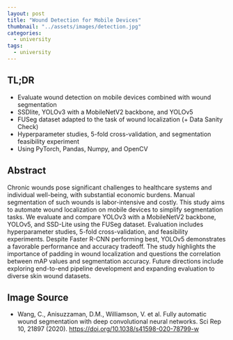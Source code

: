 ```yaml
---
layout: post
title: "Wound Detection for Mobile Devices"
thumbnail: "../assets/images/detection.jpg"
categories:
  - university
tags:
  - university
---
```


## TL;DR

- Evaluate wound detection on mobile devices combined with wound segmentation
- SSDlite, YOLOv3 with a MobileNetV2 backbone, and YOLOv5
- FUSeg dataset adapted to the task of wound localization (+ Data Sanity Check)
- Hyperparameter studies, 5-fold cross-validation, and segmentation feasibility experiment
- Using PyTorch, Pandas, Numpy, and OpenCV

## Abstract

Chronic wounds pose significant challenges to healthcare systems and individual well-being, with substantial economic burdens. Manual segmentation of such wounds is labor-intensive and costly. This study aims to automate wound localization on mobile devices to simplify segmentation tasks. We evaluate and compare YOLOv3 with a MobileNetV2 backbone, YOLOv5, and SSD-Lite using the FUSeg dataset. Evaluation includes hyperparameter studies, 5-fold cross-validation, and feasibility experiments. Despite Faster R-CNN performing best, YOLOv5 demonstrates a favorable performance and accuracy tradeoff. The study highlights the importance of padding in wound localization and questions the correlation between mAP values and segmentation accuracy. Future directions include exploring end-to-end pipeline development and expanding evaluation to diverse skin wound datasets.

## Image Source

- Wang, C., Anisuzzaman, D.M., Williamson, V. et al. Fully automatic wound segmentation with deep convolutional neural networks. Sci Rep 10, 21897 (2020). https://doi.org/10.1038/s41598-020-78799-w
